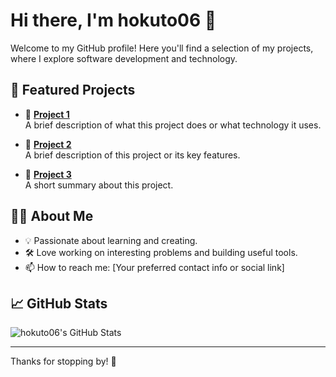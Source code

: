 # Hi there, I'm hokuto06 👋

Welcome to my GitHub profile! Here you'll find a selection of my projects, where I explore software development and technology.

## 🚀 Featured Projects

- 🌟 **[Project 1](https://github.com/hokuto06/project1)**  
  A brief description of what this project does or what technology it uses.

- 🌟 **[Project 2](https://github.com/hokuto06/project2)**  
  A brief description of this project or its key features.

- 🌟 **[Project 3](https://github.com/hokuto06/project3)**  
  A short summary about this project.

<!-- Add or update your projects above! -->

## 👨‍💻 About Me

- 💡 Passionate about learning and creating.
- 🛠️ Love working on interesting problems and building useful tools.
- 📫 How to reach me: [Your preferred contact info or social link]

## 📈 GitHub Stats

![hokuto06's GitHub Stats](https://github-readme-stats.vercel.app/api?username=hokuto06&show_icons=true&theme=default)

---

Thanks for stopping by! 🚀
